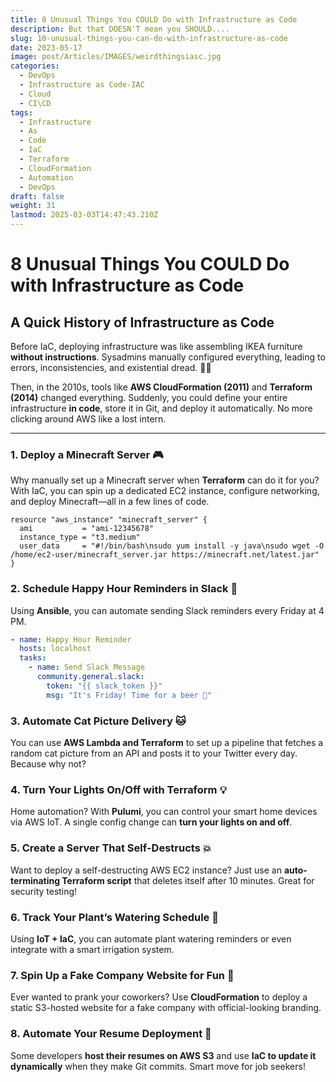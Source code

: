 ```yaml
---
title: 8 Unusual Things You COULD Do with Infrastructure as Code
description: But that DOESN'T mean you SHOULD....
slug: 10-unusual-things-you-can-do-with-infrastructure-as-code
date: 2023-05-17
image: post/Articles/IMAGES/weirdthingsiasc.jpg
categories:
  - DevOps
  - Infrastructure as Code-IAC
  - Cloud
  - CI\CD
tags:
  - Infrastructure
  - As
  - Code
  - IaC
  - Terraform
  - CloudFormation
  - Automation
  - DevOps
draft: false
weight: 31
lastmod: 2025-03-03T14:47:43.210Z
---
```

# 8 Unusual Things You COULD Do with Infrastructure as Code

<!-- 
## Introduction

You know Infrastructure as Code (IaC) is great for spinning up AWS servers, managing Kubernetes clusters, and making DevOps people look like wizards. But did you know it can also do some **pretty weird and wild things**? That’s right—IaC isn’t just about deploying boring ol’ cloud infrastructure. It can be used in **unexpected, hilarious, and even borderline ridiculous ways**. 🎩✨

In this article, we’re going to cover:
- A brief **history of IaC** (because nerd cred is important)
- **10 bizarre things** you can do with it
- Some code samples (because why not?)

Buckle up, it’s about to get weird. 🚀

---
-->

## A Quick History of Infrastructure as Code

Before IaC, deploying infrastructure was like assembling IKEA furniture **without instructions**. Sysadmins manually configured everything, leading to errors, inconsistencies, and existential dread. 😵‍💫

Then, in the 2010s, tools like **AWS CloudFormation (2011)** and **Terraform (2014)** changed everything. Suddenly, you could define your entire infrastructure **in code**, store it in Git, and deploy it automatically. No more clicking around AWS like a lost intern.

***

### 1. **Deploy a Minecraft Server** 🎮

Why manually set up a Minecraft server when **Terraform** can do it for you? With IaC, you can spin up a dedicated EC2 instance, configure networking, and deploy Minecraft—all in a few lines of code.

```hcl
resource "aws_instance" "minecraft_server" {
  ami           = "ami-12345678"
  instance_type = "t3.medium"
  user_data     = "#!/bin/bash\nsudo yum install -y java\nsudo wget -O /home/ec2-user/minecraft_server.jar https://minecraft.net/latest.jar"
}
```

### 2. **Schedule Happy Hour Reminders in Slack** 🍻

Using **Ansible**, you can automate sending Slack reminders every Friday at 4 PM.

```yaml
- name: Happy Hour Reminder
  hosts: localhost
  tasks:
    - name: Send Slack Message
      community.general.slack:
        token: "{{ slack_token }}"
        msg: "It's Friday! Time for a beer 🍺"
```

### 3. **Automate Cat Picture Delivery** 🐱

You can use **AWS Lambda and Terraform** to set up a pipeline that fetches a random cat picture from an API and posts it to your Twitter every day. Because why not?

### 4. **Turn Your Lights On/Off with Terraform** 💡

Home automation? With **Pulumi**, you can control your smart home devices via AWS IoT. A single config change can **turn your lights on and off**.

### 5. **Create a Server That Self-Destructs** 💥

Want to deploy a self-destructing AWS EC2 instance? Just use an **auto-terminating Terraform script** that deletes itself after 10 minutes. Great for security testing!

### 6. **Track Your Plant’s Watering Schedule** 🌱

Using **IoT + IaC**, you can automate plant watering reminders or even integrate with a smart irrigation system.

### 7. **Spin Up a Fake Company Website for Fun** 🏢

Ever wanted to prank your coworkers? Use **CloudFormation** to deploy a static S3-hosted website for a fake company with official-looking branding.

### 8. **Automate Your Resume Deployment** 📄

Some developers **host their resumes on AWS S3** and use **IaC to update it dynamically** when they make Git commits. Smart move for job seekers!

<!-- 
---

## Key Ideas Table

| Idea | Description |
|------|-------------|
| **Minecraft Server** | Deploy a fully automated Minecraft server with Terraform |
| **Slack Happy Hour** | Send automated Friday happy hour reminders via Ansible |
| **Cat Picture Bot** | AWS Lambda posts cat pictures daily to Twitter |
| **Smart Lights Control** | Pulumi + IoT to turn lights on/off remotely |
| **Self-Destructing Server** | EC2 instances that delete themselves automatically |
| **Plant Watering Tracker** | IoT-based plant monitoring system |
| **Fake Company Website** | Deploy a prank corporate website using IaC |
| **Resume Automation** | Automatically update and deploy your resume with Git commits |
| **Personal Jukebox** | Terraform-managed streaming server for personal music |
| **Automated Tinder Bot** | AI-powered swiping bot using Selenium + AWS Lambda |

---

## Reference Links

- https://www.terraform.io/
- https://aws.amazon.com/cloudformation/
- https://www.pulumi.com/
- https://docs.ansible.com/
- https://www.minecraft.net/

---

## Conclusion

Who said **Infrastructure as Code** had to be boring? Sure, IaC is great for managing cloud infrastructure, but as we’ve seen, it can also do **some truly ridiculous and fun things**.

So the next time someone tells you that Terraform and Ansible are just for AWS deployments, tell them you’re using IaC to control your lights, send Slack messages, and run a Tinder bot. 😆

Now go forth and automate some weird stuff! 🚀

-->
